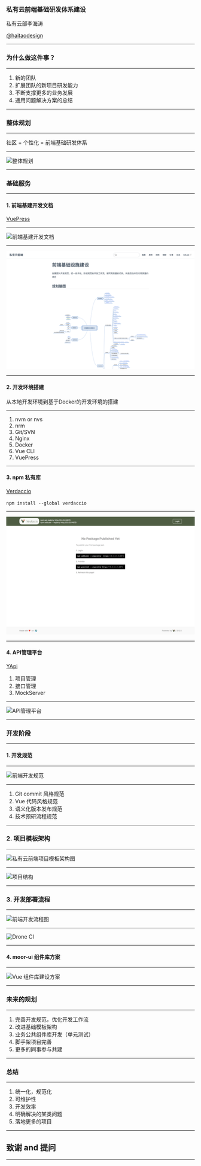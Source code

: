 ### 私有云前端基础研发体系建设

私有云部李海涛

[@haitaodesign](https://github.com/haitaodesign)

---

### 为什么做这件事？

---

1. 新的团队
2. 扩展团队的新项目研发能力
3. 不断支撑更多的业务发展
4. 通用问题解决方案的总结

---

### 整体规划

---

社区 + 个性化 = 前端基础研发体系

---

![整体规划](http://assets.processon.com/chart_image/5cda8992e4b00446dc62bfee.png?_=1557841747706)

---

### 基础服务

---

#### 1. 前端基建开发文档

[VuePress](https://vuepress.vuejs.org/)

---

![前端基建开发文档](http://assets.processon.com/chart_image/5ce00bdce4b020998adf4c39.png)

---

![前端基建开发文档](./images/fe-docs.png)

---

####  2. 开发环境搭建

从本地开发环境到基于Docker的开发环境的搭建

---

1. nvm or nvs
2. nrm
3. Git/SVN
4. Nginx
5. Docker
6. Vue CLI
7. VuePress

---

#### 3. npm 私有库

[Verdaccio](https://verdaccio.org/)

`npm install --global verdaccio`

---

![前端基建开发文档](./images/verdaccio.png)

---

#### 4. API管理平台

[YApi](http://yapi.private-cloud.7moor.com/)

1. 项目管理
2. 接口管理
3. MockServer

---

![API管理平台](./images/yapi.png)

---

### 开发阶段

--- 

#### 1. 开发规范

---

![前端开发规范](http://assets.processon.com/chart_image/5ce16b4fe4b0e03e4213eaf0.png)

---

1. Git commit 风格规范
2. Vue 代码风格规范
3. 语义化版本发布规范
4. 技术预研流程规范

---

### 2. 项目模板架构

---

![私有云前端项目模板架构图](http://assets.processon.com/chart_image/5c811ecfe4b0d1a5b0f5de0e.png)

---

![项目结构](./images/expo.png)

---

### 3. 开发部署流程

---

![前端开发流程图](http://assets.processon.com/chart_image/5ce019d6e4b020998adf59d4.png)

---

![Drone CI](./images/drone.png)

---

#### 4. moor-ui 组件库方案

---

![Vue 组件库建设方案](http://assets.processon.com/chart_image/5ce0104ae4b003096de357c3.png)

---

### 未来的规划

---

1. 完善开发规范，优化开发工作流
2. 改进基础模板架构
3. 业务公共组件库开发（单元测试）
4. 脚手架项目完善
5. 更多的同事参与共建

---

### 总结

---

1. 统一化，规范化
2. 可维护性
3. 开发效率
4. 明确解决的某类问题
5. 落地更多的项目

---

## 致谢 and 提问

---